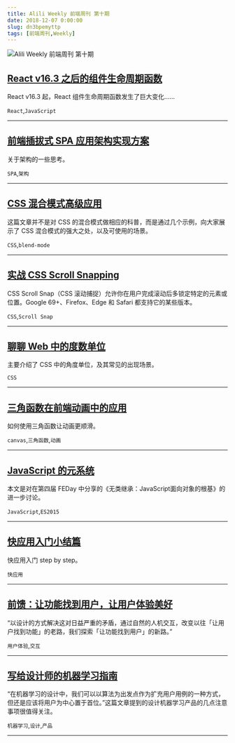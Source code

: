 ```yaml
---
title: Alili Weekly 前端周刊 第十期 
date: 2018-12-07 0:00:00
slug: dn3bpemyttp
tags: [前端周刊,Weekly]
---
```

![Alili Weekly 前端周刊 第十期](https://static.alili.tech/images/github_32.png)
##   [React v16.3 之后的组件生命周期函数](https://zhuanlan.zhihu.com/p/38030418)  
 
React v16.3 起，React 组件生命周期函数发生了巨大变化…… 

`React`,`JavaScript` 


---
##   [前端插拔式 SPA 应用架构实现方案](https://www.yuque.com/es2049/blog/pgn8n8)  
 
关于架构的一些思考。 

`SPA`,`架构` 


---
##   [CSS 混合模式高级应用](https://www.w3cplus.com/css/advanced-effects-with-css-background-blend-modes.html)  
 
这篇文章并不是对 CSS 的混合模式做相应的科普，而是通过几个示例，向大家展示了 CSS 混合模式的强大之处，以及可使用的场景。 

`CSS`,`blend-mode` 


---
##   [实战 CSS Scroll Snapping](https://www.w3cplus.com/css/practical-css-scroll-snapping.html)  
 
CSS Scroll Snap（CSS 滚动捕捉）允许你在用户完成滚动后多锁定特定的元素或位置。Google 69+、Firefox、Edge 和 Safari 都支持它的某些版本。 

`CSS`,`Scroll Snap` 


---
##   [聊聊 Web 中的度数单位](https://www.w3cplus.com/css/understanding-degrees-on-the-web.html)  
 
主要介绍了 CSS 中的角度单位，及其常见的出现场景。 

`CSS` 


---
##   [三角函数在前端动画中的应用](https://w3ctrain.com/2018/08/20/trigonometry-you-must-know/)  
 
如何使用三角函数让动画更顺滑。 

`canvas`,`三角函数`,`动画` 


---
##   [JavaScript 的元系统](https://blog.csdn.net/aimingoo/article/details/82014291)  
 
本文是对在第四届 FEDay 中分享的《无类继承：JavaScript面向对象的根基》的进一步讨论。 

`JavaScript`,`ES2015` 


---
##   [快应用入门小结篇](http://blog.poetries.top/2018/08/21/quick-app-summary)  
 
快应用入门 step by step。 

`快应用` 


---
##   [前馈：让功能找到用户，让用户体验美好](https://zhuanlan.zhihu.com/p/41952711)  
 
“以设计的方式解决这对日益严重的矛盾，通过自然的人机交互，改变以往「让用户找到功能」的老路，我们探索「让功能找到用户」的新路。” 

`用户体验`,`交互` 


---
##   [写给设计师的机器学习指南](https://mp.weixin.qq.com/s/SLrkt6b5aE1RmQELIsxF8A)  
 
“在机器学习的设计中，我们可以以算法为出发点作为扩充用户用例的一种方式，但还是应该将用户为中心置于首位。”这篇文章提到的设计机器学习产品的几点注意事项很值得关注。 

`机器学习`,`设计`,`产品` 


---

